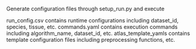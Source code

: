 Generate configuration files through setup_run.py and execute

run_config.csv contains runtime configurations including dataset_id, species, tissue, etc.
commands.yaml contains execution commands including algorithm_name, dataset_id, etc.
atlas_template_yamls contains template configuration files including preprocessing functions, etc.
